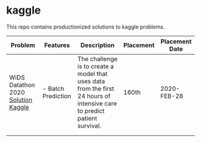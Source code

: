 # kaggle

This repo contains productionized solutions to kaggle problems. 

| Problem                                                                                                           | Features           | Description                                                                                                              | Placement | Placement Date |
|-------------------------------------------------------------------------------------------------------------------|--------------------|--------------------------------------------------------------------------------------------------------------------------|-----------|----------------|
| WiDS Datathon 2020 [Solution](./wids_datathon_2020/) [Kaggle](https://www.kaggle.com/c/widsdatathon2020/overview) | - Batch Prediction | The challenge is to create a model that uses data from the first 24 hours of intensive care to predict patient survival. | 160th     | 2020-FEB-28    |
|                                                                                                                   |                    |                                                                                                                          |           |                |
|                                                                                                                   |                    |                                                                                                                          |           |                |

